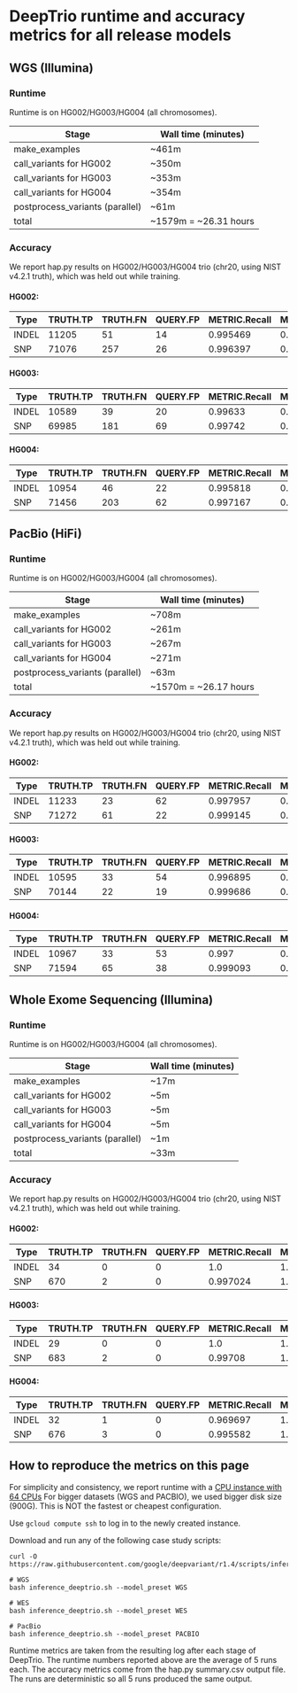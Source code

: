 # DeepTrio runtime and accuracy metrics for all release models

## WGS (Illumina)

### Runtime

Runtime is on HG002/HG003/HG004 (all chromosomes).

Stage                            | Wall time (minutes)
-------------------------------- | -----------------
make_examples                    | ~461m
call_variants for HG002          | ~350m
call_variants for HG003          | ~353m
call_variants for HG004          | ~354m
postprocess_variants (parallel)  | ~61m
total                            | ~1579m = ~26.31 hours

### Accuracy

We report hap.py results on HG002/HG003/HG004 trio (chr20, using NIST v4.2.1
truth), which was held out while training.

#### HG002:

| Type  | TRUTH.TP | TRUTH.FN | QUERY.FP | METRIC.Recall | METRIC.Precision | METRIC.F1_Score |
| ----- | -------- | -------- | -------- | ------------- | ---------------- | --------------- |
| INDEL | 11205    | 51       | 14       | 0.995469      | 0.998798         | 0.997131        |
| SNP   | 71076    | 257      | 26       | 0.996397      | 0.999635         | 0.998013        |

#### HG003:

| Type  | TRUTH.TP | TRUTH.FN | QUERY.FP | METRIC.Recall | METRIC.Precision | METRIC.F1_Score |
| ----- | -------- | -------- | -------- | ------------- | ---------------- | --------------- |
| INDEL | 10589    | 39       | 20       | 0.99633       | 0.998193         | 0.997261        |
| SNP   | 69985    | 181      | 69       | 0.99742       | 0.999016         | 0.998217        |

#### HG004:

| Type  | TRUTH.TP | TRUTH.FN | QUERY.FP | METRIC.Recall | METRIC.Precision | METRIC.F1_Score |
| ----- | -------- | -------- | -------- | ------------- | ---------------- | --------------- |
| INDEL | 10954    | 46       | 22       | 0.995818      | 0.998081         | 0.996948        |
| SNP   | 71456    | 203      | 62       | 0.997167      | 0.999134         | 0.998149        |

## PacBio (HiFi)

### Runtime

Runtime is on HG002/HG003/HG004 (all chromosomes).

Stage                            | Wall time (minutes)
-------------------------------- | -------------------
make_examples                    | ~708m
call_variants for HG002          | ~261m
call_variants for HG003          | ~267m
call_variants for HG004          | ~271m
postprocess_variants (parallel)  | ~63m
total                            | ~1570m = ~26.17 hours

### Accuracy

We report hap.py results on HG002/HG003/HG004 trio (chr20, using NIST v4.2.1
truth), which was held out while training.

#### HG002:

| Type  | TRUTH.TP | TRUTH.FN | QUERY.FP | METRIC.Recall | METRIC.Precision | METRIC.F1_Score |
| ----- | -------- | -------- | -------- | ------------- | ---------------- | --------------- |
| INDEL | 11233    | 23       | 62       | 0.997957      | 0.994734         | 0.996343        |
| SNP   | 71272    | 61       | 22       | 0.999145      | 0.999692         | 0.999418        |

#### HG003:

| Type  | TRUTH.TP | TRUTH.FN | QUERY.FP | METRIC.Recall | METRIC.Precision | METRIC.F1_Score |
| ----- | -------- | -------- | -------- | ------------- | ---------------- | --------------- |
| INDEL | 10595    | 33       | 54       | 0.996895      | 0.995155         | 0.996024        |
| SNP   | 70144    | 22       | 19       | 0.999686      | 0.999729         | 0.999708        |

#### HG004:

| Type  | TRUTH.TP | TRUTH.FN | QUERY.FP | METRIC.Recall | METRIC.Precision | METRIC.F1_Score |
| ----- | -------- | -------- | -------- | ------------- | ---------------- | --------------- |
| INDEL | 10967    | 33       | 53       | 0.997         | 0.995403         | 0.996201        |
| SNP   | 71594    | 65       | 38       | 0.999093      | 0.99947          | 0.999281        |

## Whole Exome Sequencing (Illumina)

### Runtime

Runtime is on HG002/HG003/HG004 (all chromosomes).

Stage                            | Wall time (minutes)
-------------------------------- | --------------
make_examples                    | ~17m
call_variants for HG002          | ~5m
call_variants for HG003          | ~5m
call_variants for HG004          | ~5m
postprocess_variants (parallel)  | ~1m
total                            | ~33m

### Accuracy

We report hap.py results on HG002/HG003/HG004 trio (chr20, using NIST v4.2.1
truth), which was held out while training.

#### HG002:

| Type  | TRUTH.TP | TRUTH.FN | QUERY.FP | METRIC.Recall | METRIC.Precision | METRIC.F1_Score |
| ----- | -------- | -------- | -------- | ------------- | ---------------- | --------------- |
| INDEL | 34       | 0        | 0        | 1.0           | 1.0              | 1.0             |
| SNP   | 670      | 2        | 0        | 0.997024      | 1.0              | 0.99851         |

#### HG003:

| Type  | TRUTH.TP | TRUTH.FN | QUERY.FP | METRIC.Recall | METRIC.Precision | METRIC.F1_Score |
| ----- | -------- | -------- | -------- | ------------- | ---------------- | --------------- |
| INDEL | 29       | 0        | 0        | 1.0           | 1.0              | 1.0             |
| SNP   | 683      | 2        | 0        | 0.99708       | 1.0              | 0.998538        |


#### HG004:

| Type  | TRUTH.TP | TRUTH.FN | QUERY.FP | METRIC.Recall | METRIC.Precision | METRIC.F1_Score |
| ----- | -------- | -------- | -------- | ------------- | ---------------- | --------------- |
| INDEL | 32       | 1        | 0        | 0.969697      | 1.0              | 0.984615        |
| SNP   | 676      | 3        | 0        | 0.995582      | 1.0              | 0.997786        |


## How to reproduce the metrics on this page

For simplicity and consistency, we report runtime with a
[CPU instance with 64 CPUs](deepvariant-details.md#command-for-a-cpu-only-machine-on-google-cloud-platform)
For bigger datasets (WGS and PACBIO), we used bigger disk size (900G).
This is NOT the fastest or cheapest configuration.

Use `gcloud compute ssh` to log in to the newly created instance.

Download and run any of the following case study scripts:

```
curl -O https://raw.githubusercontent.com/google/deepvariant/r1.4/scripts/inference_deeptrio.sh

# WGS
bash inference_deeptrio.sh --model_preset WGS

# WES
bash inference_deeptrio.sh --model_preset WES

# PacBio
bash inference_deeptrio.sh --model_preset PACBIO

```

Runtime metrics are taken from the resulting log after each stage of
DeepTrio. The runtime numbers reported above are the average of 5 runs each.
The accuracy metrics come from the hap.py summary.csv output file.
The runs are deterministic so all 5 runs produced the same output.

[CPU instance with 64 CPUs]: deepvariant-details.md#command-for-a-cpu-only-machine-on-google-cloud-platform
